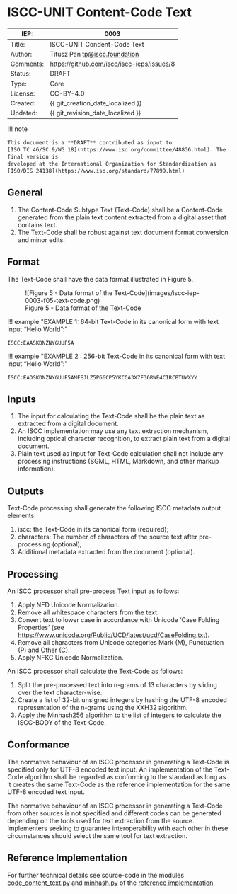 # ISCC-UNIT Content-Code Text

| IEP:      | 0003                                       |
|-----------|--------------------------------------------|
| Title:    | ISCC-UNIT Condent-Code Text                |
| Author:   | Titusz Pan <tp@iscc.foundation>            |
| Comments: | https://github.com/iscc/iscc-ieps/issues/8 |
| Status:   | DRAFT                                      |
| Type:     | Core                                       |
| License:  | CC-BY-4.0                                  |
| Created:  | {{ git_creation_date_localized }}          |
| Updated:  | {{ git_revision_date_localized }}          |

!!! note

    This document is a **DRAFT** contributed as input to 
    [ISO TC 46/SC 9/WG 18](https://www.iso.org/committee/48836.html). The final version is 
    developed at the International Organization for Standardization as
    [ISO/DIS 24138](https://www.iso.org/standard/77899.html)

## General

1. The Content-Code Subtype Text (Text-Code) shall be a Content-Code generated from the plain text content extracted from a digital asset that contains text.
2. The Text-Code shall be robust against text document format conversion and minor edits.

## Format

The Text-Code shall have the data format illustrated in Figure 5.

<figure markdown>
  ![Figure 5 - Data format of the Text-Code](images/iscc-iep-0003-f05-text-code.png)
  <figcaption>Figure 5 - Data format of the Text-Code</figcaption>
</figure>


!!! example "EXAMPLE 1: 64-bit Text-Code in its canonical form with text input “Hello World”:"

    ISCC:EAASKDNZNYGUUF5A


!!! example "EXAMPLE 2 : 256-bit Text-Code in its canonical form with text input “Hello World”:"

    ISCC:EADSKDNZNYGUUF5AMFEJLZ5P66CP5YKCOA3X7F36RWE4CIRCBTUWXYY

## Inputs

1. The input for calculating the Text-Code shall be the plain text as extracted from a digital document.
2. An ISCC implementation may use any text extraction mechanism, including optical character recognition, to extract plain text from a digital document.
3. Plain text used as input for Text-Code calculation shall not include any processing instructions (SGML, HTML, Markdown, and other markup information).

## Outputs

Text-Code processing shall generate the following ISCC metadata output elements:

1. iscc: the Text-Code in its canonical form (required);
2. characters: The number of characters of the source text after pre-processing (optional);
3. Additional metadata extracted from the document (optional).

## Processing

An ISCC processor shall pre-process Text input as follows:

1. Apply NFD Unicode Normalization.
2. Remove all whitespace characters from the text.
3. Convert text to lower case in accordance with Unicode ‘Case Folding Properties’ (see https://www.unicode.org/Public/UCD/latest/ucd/CaseFolding.txt). 
4. Remove all characters from Unicode categories Mark (M), Punctuation (P) and Other (C).
5. Apply NFKC Unicode Normalization.
 
An ISCC processor shall calculate the Text-Code as follows:

1. Split the pre-processed text into n-grams of 13 characters by sliding over the text character-wise.
2. Create a list of 32-bit unsigned integers by hashing the UTF-8 encoded representation of the n-grams using the XXH32 algorithm.
3. Apply the Minhash256 algorithm to the list of integers to calculate the ISCC-BODY of the Text-Code.

## Conformance

The normative behaviour of an ISCC processor in generating a Text-Code is specified only for UTF-8 
encoded text input. An implementation of the Text-Code algorithm shall be regarded as conforming to 
the standard as long as it creates the same Text-Code as the reference implementation for the same 
UTF-8 encoded text input.

The normative behaviour of an ISCC processor in generating a Text-Code from other sources is not 
specified and different codes can be generated depending on the tools used for text extraction from 
the source. Implementers seeking to guarantee interoperability with each other in these 
circumstances should select the same tool for text extraction.

## Reference Implementation

For further technical details see source-code in the modules 
[code_content_text.py](https://github.com/iscc/iscc-core/blob/main/iscc_core/code_content_text.py) 
and [minhash.py](https://github.com/iscc/iscc-core/blob/main/iscc_core/minhash.py) of the 
[reference implementation](https://github.com/iscc/iscc-core).
